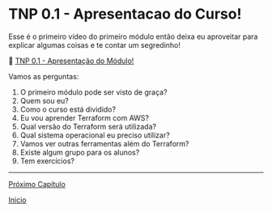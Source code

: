 # TNP 0.1 - Apresentacao do Curso!

Esse é o primeiro vídeo do primeiro módulo então deixa eu aproveitar para explicar algumas coisas e te contar um segredinho!


🎥 [TNP 0.1 - Apresentação do Módulo!]()


Vamos as perguntas:

1. O primeiro módulo pode ser visto de graça?
1. Quem sou eu?
1. Como o curso está dividido?
1. Eu vou aprender Terraform com AWS?
1. Qual versão do Terraform será utilizada?
1. Qual sistema operacional eu preciso utilizar?
1. Vamos ver outras ferramentas além do Terraform?
1. Existe algum grupo para os alunos?
1. Tem exercícios?

---
[Próximo Capítulo](/modulos/modulo_00/tnp_02.md)

[Inicio](/README.md)
